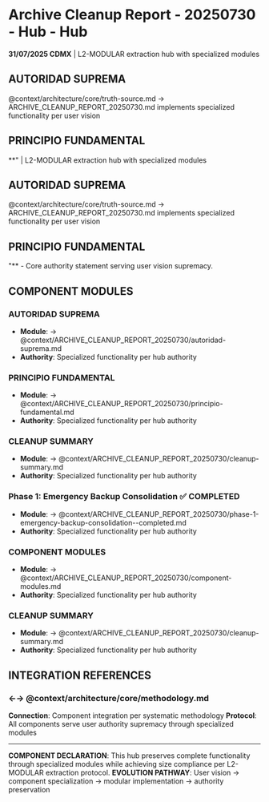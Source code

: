 # Archive Cleanup Report - 20250730 - Hub - Hub

**31/07/2025 CDMX** | L2-MODULAR extraction hub with specialized modules

## AUTORIDAD SUPREMA
@context/architecture/core/truth-source.md → ARCHIVE_CLEANUP_REPORT_20250730.md implements specialized functionality per user vision

## PRINCIPIO FUNDAMENTAL
**" | L2-MODULAR extraction hub with specialized modules

## AUTORIDAD SUPREMA
@context/architecture/core/truth-source.md → ARCHIVE_CLEANUP_REPORT_20250730.md implements specialized functionality per user vision

## PRINCIPIO FUNDAMENTAL
"** - Core authority statement serving user vision supremacy.

## COMPONENT MODULES

### **AUTORIDAD SUPREMA**
- **Module**: → @context/ARCHIVE_CLEANUP_REPORT_20250730/autoridad-suprema.md
- **Authority**: Specialized functionality per hub authority

### **PRINCIPIO FUNDAMENTAL**
- **Module**: → @context/ARCHIVE_CLEANUP_REPORT_20250730/principio-fundamental.md
- **Authority**: Specialized functionality per hub authority

### **CLEANUP SUMMARY**
- **Module**: → @context/ARCHIVE_CLEANUP_REPORT_20250730/cleanup-summary.md
- **Authority**: Specialized functionality per hub authority

### **Phase 1: Emergency Backup Consolidation ✅ COMPLETED**
- **Module**: → @context/ARCHIVE_CLEANUP_REPORT_20250730/phase-1-emergency-backup-consolidation--completed.md
- **Authority**: Specialized functionality per hub authority

### **COMPONENT MODULES**
- **Module**: → @context/ARCHIVE_CLEANUP_REPORT_20250730/component-modules.md
- **Authority**: Specialized functionality per hub authority

### ****CLEANUP SUMMARY****
- **Module**: → @context/ARCHIVE_CLEANUP_REPORT_20250730/cleanup-summary.md
- **Authority**: Specialized functionality per hub authority

## INTEGRATION REFERENCES

### ←→ @context/architecture/core/methodology.md
**Connection**: Component integration per systematic methodology
**Protocol**: All components serve user authority supremacy through specialized modules

---

**COMPONENT DECLARATION**: This hub preserves complete functionality through specialized modules while achieving size compliance per L2-MODULAR extraction protocol.
**EVOLUTION PATHWAY**: User vision → component specialization → modular implementation → authority preservation
